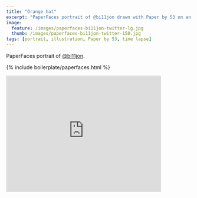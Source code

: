 ```yaml
---
title: "Orange hat"
excerpt: "PaperFaces portrait of @bi11jon drawn with Paper by 53 on an iPad."
image: 
  feature: /images/paperfaces-bi11jon-twitter-lg.jpg
  thumb: /images/paperfaces-bi11jon-twitter-150.jpg
tags: [portrait, illustration, Paper by 53, time lapse]
---
```


PaperFaces portrait of [@bi11jon](http://twitter.com/bi11jon).

{% include boilerplate/paperfaces.html %}

<iframe width="420" height="315" src="http://www.youtube.com/embed/dRIxg-RYJ9g" frameborder="0"> </iframe>

